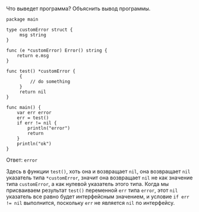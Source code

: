 Что выведет программа? Объяснить вывод программы.

```
package main
 
type customError struct {
     msg string
}
 
func (e *customError) Error() string {
    return e.msg
}
 
func test() *customError {
     {
         // do something
     }
     return nil
}
 
func main() {
    var err error
    err = test()
    if err != nil {
        println("error")
        return
    }
    println("ok")
}

```

Ответ: `error`

Здесь в функции `test()`, хоть она и возвращает `nil`, она возвращает `nil` указатель типа `*customError`, значит 
она возвращает `nil` не как значение типа `customError`, а как нулевой указатель этого типа. Когда мы присваиваем 
результат `test()` переменной `err` типа `error`, этот `nil` указатель все равно будет интерфейсным значением, и условие 
`if err != nil` выполнится, поскольку `err` не является `nil` по интерфейсу.

